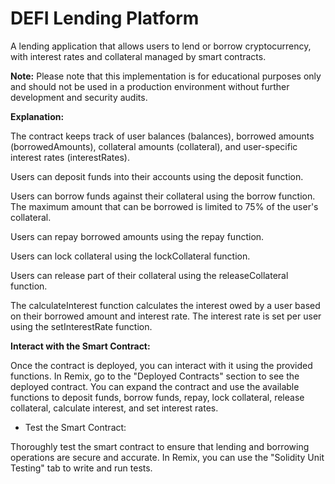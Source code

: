 # DEFI Lending Platform

A lending application that allows users to lend or borrow cryptocurrency, with interest rates and collateral managed by smart contracts.

__Note:__ Please note that this implementation is for educational purposes only and should not be used in a production environment without further development and security audits.

__Explanation:__

The contract keeps track of user balances (balances), borrowed amounts (borrowedAmounts), collateral amounts (collateral), and user-specific interest rates (interestRates).

Users can deposit funds into their accounts using the deposit function.

Users can borrow funds against their collateral using the borrow function. The maximum amount that can be borrowed is limited to 75% of the user's collateral.

Users can repay borrowed amounts using the repay function.

Users can lock collateral using the lockCollateral function.

Users can release part of their collateral using the releaseCollateral function.

The calculateInterest function calculates the interest owed by a user based on their borrowed amount and interest rate. The interest rate is set per user using the setInterestRate function.

__Interact with the Smart Contract:__

Once the contract is deployed, you can interact with it using the provided functions. In Remix, go to the "Deployed Contracts" section to see the deployed contract. You can expand the contract and use the available functions to deposit funds, borrow funds, repay, lock collateral, release collateral, calculate interest, and set interest rates.

- Test the Smart Contract:

Thoroughly test the smart contract to ensure that lending and borrowing operations are secure and accurate. In Remix, you can use the "Solidity Unit Testing" tab to write and run tests.
